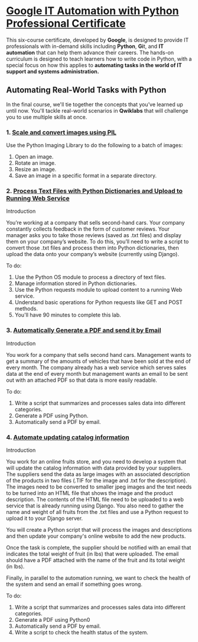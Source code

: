 # [Google IT Automation with Python Professional Certificate](https://www.coursera.org/professional-certificates/google-it-automation)

This six-course certificate, developed by **Google**, is designed to provide IT professionals with in-demand skills including **Python**, **Gi**t, and **IT automation** that can help them advance their careers. The hands-on curriculum is designed to teach learners how to write code in Python, with a special focus on how this applies to **automating tasks in the world of IT support and systems administration.**

## Automating Real-World Tasks with Python
In the final course, we'll tie together the concepts that you’ve learned up until now. You'll tackle real-world scenarios in **Qwiklabs** that will challenge you to use multiple skills at once.

### 1. [Scale and convert images using PIL](https://github.com/jonathannava/google-it-automation/tree/main/images_PIL)

Use the Python Imaging Library to do the following to a batch of images:

1. Open an image.
2. Rotate an image.
3. Resize an image.
4. Save an image in a specific format in a separate directory.

### 2. [Process Text Files with Python Dictionaries and Upload to Running Web Service](https://github.com/jonathannava/google-it-automation/tree/main/upload_feedback_WS)
Introduction

You’re working at a company that sells second-hand cars. Your company constantly collects feedback in the form of customer reviews. Your manager asks you to take those reviews (saved as .txt files) and display them on your company’s website. To do this, you’ll need to write a script to convert those .txt files and process them into Python dictionaries, then upload the data onto your company’s website (currently using Django).

To do:
1. Use the Python OS module to process a directory of text files.
2. Manage information stored in Python dictionaries.
3. Use the Python requests module to upload content to a running Web service.
4. Understand basic operations for Python requests like GET and POST methods.
5. You'll have 90 minutes to complete this lab.

### 3. [Automatically Generate a PDF and send it by Email](https://github.com/jonathannava/google-it-automation/tree/main/generate_PDF_send_email)
Introduction

You work for a company that sells second hand cars. Management wants to get a summary of the amounts of vehicles that have been sold at the end of every month. The company already has a web service which serves sales data at the end of every month but management wants an email to be sent out with an attached PDF so that data is more easily readable.

To do:
1. Write a script that summarizes and processes sales data into different categories.
2. Generate a PDF using Python.
3. Automatically send a PDF by email.

### 4. [Automate updating catalog information](https://github.com/jonathannava/google-it-automation/tree/main/automate_catalog_information)
Introduction

You work for an online fruits store, and you need to develop a system that will update the catalog information with data provided by your suppliers. The suppliers send the data as large images with an associated description of the products in two files (.TIF for the image and .txt for the description). The images need to be converted to smaller jpeg images and the text needs to be turned into an HTML file that shows the image and the product description. The contents of the HTML file need to be uploaded to a web service that is already running using Django. You also need to gather the name and weight of all fruits from the .txt files and use a Python request to upload it to your Django server.

You will create a Python script that will process the images and descriptions and then update your company's online website to add the new products.

Once the task is complete, the supplier should be notified with an email that indicates the total weight of fruit (in lbs) that were uploaded. The email should have a PDF attached with the name of the fruit and its total weight (in lbs). 

Finally, in parallel to the automation running, we want to check the health of the system and send an email if something goes wrong. 

To do:
1. Write a script that summarizes and processes sales data into different categories.
2. Generate a PDF using Python0
3. Automatically send a PDF by email.
4. Write a script to check the health status of the system.
